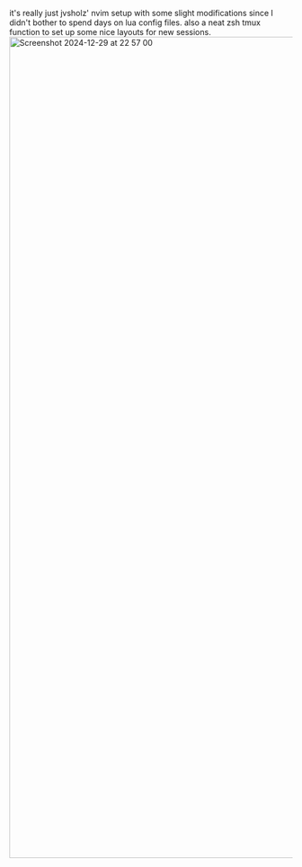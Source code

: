 it's really just jvsholz' nvim setup with some slight modifications since I didn't bother to spend days on lua config files. also a neat zsh tmux function to set up some nice layouts for new sessions.
<img width="1461" alt="Screenshot 2024-12-29 at 22 57 00" src="https://github.com/user-attachments/assets/b87756cf-d5d4-4ba0-ad51-840d176e3dcc" />
